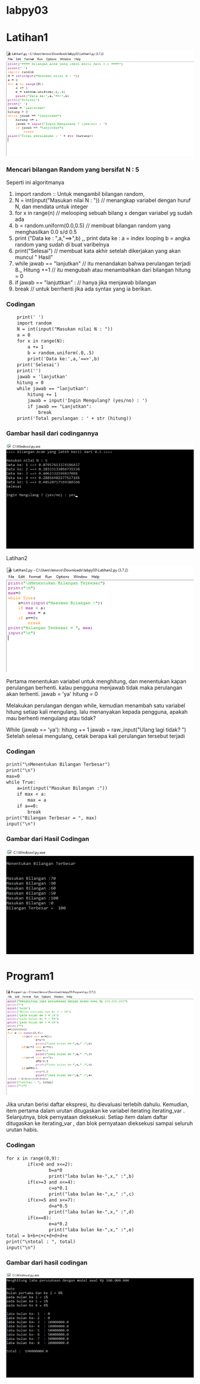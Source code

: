 # labpy03
# Latihan1

![](https://github.com/raihanow/labpy03/blob/master/Latihan1coding.png)

### Mencari bilangan Random yang bersifat N : 5
Seperti ini algoritmanya
1. import random :: Untuk mengambil bilangan random,
2. N = int(input("Masukan nilai N : ")) // menangkap variabel 
dengan huruf N, dan mendata untuk integer
3. for x in range(n) // melooping sebuah bilang x dengan variabel 
yg sudah ada
4. b = random.uniform(0.0,0.5) // membuat bilangan random yang 
menghasilkan 0.0 s/d 0.5
5. print ("Data ke : ",a,"==>",b) ,, print data ke : a = index 
looping b = angka random yang sudah di buat varibelnya
6. print("Selesai") // membuat kata akhir setelah dikerjakan yang 
akan muncul " Hasil"
7. while jawab == "lanjutkan" // itu menandakan bahwa perulangan 
terjadi 8._ Hitung +=1 // itu mengubah atau menambahkan dari bilangan 
hitung = 0
8. if jawab == "lanjuttkan" : // hanya jika menjawab bilangan
9. break // untuk berrhenti jika ada syntax yang ia berikan.

### Codingan 
```print('====== Bilangan Acak Yang Lebih Kecil Dari 0.5 ======')
    print(' ')
    import random
    N = int(input("Masukan nilai N : "))
    a = 0
    for x in range(N):
        a += 1
        b = random.uniform(.0,.5)
        print('Data ke:',a,'==>',b)
    print('Selesai')
    print('')
    jawab = 'lanjutkan'
    hitung = 0
    while jawab == "lanjutkan":
        hitung += 1
        jawab = input('Ingin Mengulang? (yes/no) : ')
        if jawab == "Lanjutkan":
            break
    print('Total perulangan : ' + str (hitung))
 ```
### Gambar hasil dari codingannya

![](https://github.com/raihanow/labpy03/blob/master/Resultcode1.png)		

Latihan2

![](https://github.com/raihanow/labpy03/blob/master/Latihan2coding.png)

Pertama menentukan variabel untuk menghitung, dan menentukan kapan 
perulangan berhenti. kalau pengguna menjawab tidak maka perulangan akan 
terhenti.
jawab = 'ya' hitung = 0

Melakukan perulangan dengan while, kemudian menambah satu variabel 
hitung setiap kali mengulang. lalu menanyakan kepada pengguna, apakah 
mau berhenti mengulang atau tidak?

While (jawab == 'ya'): hitung += 1 jawab = raw_input("Ulang lagi tidak? 
") Setelah selesai mengulang, cetak berapa kali perulangan tersebut 
terjadi

### Codingan
```#!/usr/bin/python3
print("\nMenentukan Bilangan Terbesar")
print("\n")
max=0
while True:
    a=int(input("Masukan Bilangan :"))
    if max < a:
        max = a
    if a==0:
        break
print("Bilangan Terbesar = ", max)
input("\n")
```
### Gambar dari Hasil Codingan

![](https://github.com/raihanow/labpy03/blob/master/Resultcode2.png)

# Program1

![](https://github.com/raihanow/labpy03/blob/master/Program1coding.png)

Jika urutan berisi daftar ekspresi, itu dievaluasi terlebih dahulu. 
Kemudian, item pertama dalam urutan ditugaskan ke variabel iterating 
iterating_var . Selanjutnya, blok pernyataan dieksekusi. Setiap item 
dalam daftar ditugaskan ke iterating_var , dan blok pernyataan 
dieksekusi sampai seluruh urutan habis.

### Codingan
```a=100000000
for x in range(0,9):
        if(x>0 and x<=2):
                b=a*0
                print("laba bulan ke-",x," :",b)
        if(x>=3 and x<=4):
                c=a*0.1
                print("laba bulan ke-",x," :",c)
        if(x>=5 and x<=7):
                d=a*0.5
                print("laba bulan ke-",x," :",d)
        if(x==8):
                e=a*0.2
                print("laba bulan ke-",x," :",e)
total = b+b+c+c+d+d+d+e
print("\ntotal : ", total)
input("\n")
```
### Gambar dari hasil codingan

![](https://github.com/raihanow/labpy03/blob/master/Resultcode3.png)

